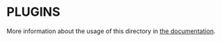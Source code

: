 # PLUGINS
More information about the usage of this directory in [the documentation](https://nuxtjs.org/guide/plugins).

